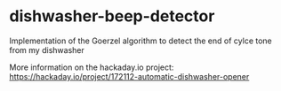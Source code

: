 # dishwasher-beep-detector
Implementation of the Goerzel algorithm to detect the end of cylce tone from my dishwasher

More information on the hackaday.io project:
https://hackaday.io/project/172112-automatic-dishwasher-opener
